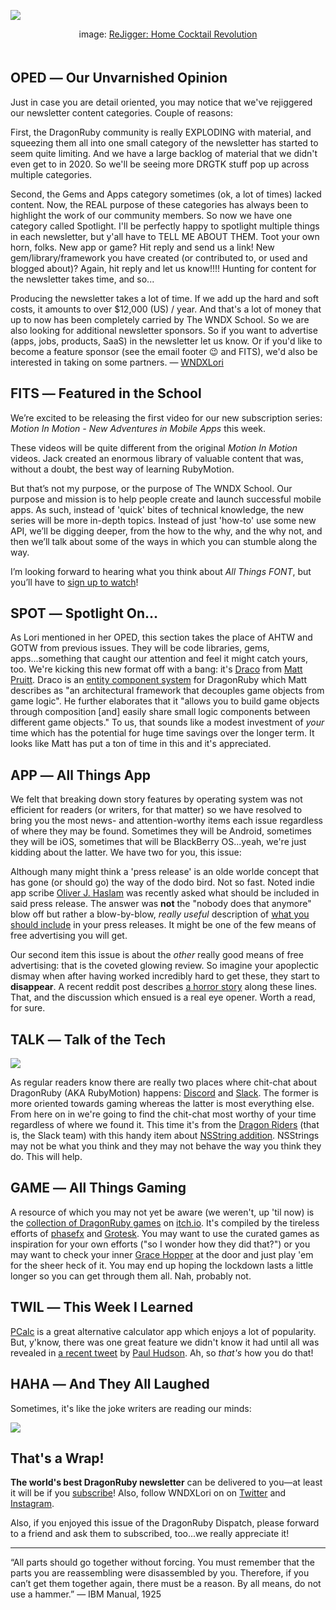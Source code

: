 <div style="display:none;font−size:0;line−height:0;max−height:0;mso−hide:all">DRD076: New year, new look for the DragonRuby Dispatch! More of what you want, less of what you don't.</div>

![](https://dragonrubydispatch.com/assets/images/rejigger-590px.png)

<div style="text-size: small; text-align: center; padding-bottom: 20px;">image: <a href="https://www.kickstarter.com/projects/491187878/rejigger-home-cocktail-revolution">ReJigger: Home Cocktail Revolution</a></div>

## OPED ― Our Unvarnished Opinion

Just in case you are detail oriented, you may notice that we've rejiggered our newsletter content categories. Couple of reasons:

First, the DragonRuby community is really EXPLODING with material, and squeezing them all into one small category of the newsletter has started to seem quite limiting. And we have a large backlog of material that we didn't even get to in 2020. So we'll be seeing more DRGTK stuff pop up across multiple categories.

Second, the Gems and Apps category sometimes (ok, a lot of times) lacked content. Now, the REAL purpose of these categories has always been to highlight the work of our community members. So now we have one category called Spotlight. I'll be perfectly happy to spotlight multiple things in each newsletter, but y'all have to TELL ME ABOUT THEM. Toot your own horn, folks. New app or game? Hit reply and send us a link! New gem/library/framework you have created (or contributed to, or used and blogged about)? Again, hit reply and let us know!!!! Hunting for content for the newsletter takes time, and so...

Producing the newsletter takes a lot of time. If we add up the hard and soft costs, it amounts to over $12,000 (US) / year. And that's a lot of money that up to now has been completely carried by The WNDX School. So we are also looking for additional newsletter sponsors. So if you want to advertise (apps, jobs, products, SaaS) in the newsletter let us know. Or if you'd like to become a feature sponsor (see the email footer &#128521; and FITS), we'd also be interested in taking on some partners. ― [WNDXLori](/s/8exVVx)

## FITS ― Featured in the School

We’re excited to be releasing the first video for our new subscription series: _Motion In Motion - New Adventures in Mobile Apps_ this week.

These videos will be quite different from the original _Motion In Motion_ videos. Jack created an enormous library of valuable content that was, without a doubt, the best way of learning RubyMotion.

But that’s not my purpose, or the purpose of The WNDX School. Our purpose and mission is to help people create and launch successful mobile apps. As such, instead of 'quick' bites of technical knowledge, the new series will be more in-depth topics. Instead of just 'how-to' use some new API, we’ll be digging deeper, from the how to the why, and the why not, and then we’ll talk about some of the ways in which you can stumble along the way.

I’m looking forward to hearing what you think about _All Things FONT_, but you’ll have to [sign up to watch](/s/O7BvqB)!

## SPOT ― Spotlight On…

As Lori mentioned in her OPED, this section takes the place of AHTW and GOTW from previous issues. They will be code libraries, gems, apps...something that caught our attention and feel it might catch yours, too. We're kicking this new format off with a bang: it's [Draco](/s/PP4r49) from [Matt Pruitt](/s/u3FFnu). Draco is an [entity component system](/s/Qg8Q8Q) for DragonRuby which Matt describes as "an architectural framework that decouples game objects from game logic". He further elaborates that it "allows you to build game objects through composition [and] easily share small logic components between different game objects." To us, that sounds like a modest investment of _your_ time which has the potential for huge time savings over the longer term. It looks like Matt has put a ton of time in this and it's appreciated.

## APP ― All Things App

We felt that breaking down story features by operating system was not efficient for readers (or writers, for that matter) so we have resolved to bring you the most news- and attention-worthy items each issue regardless of where they may be found. Sometimes they will be Android, sometimes they will be iOS, sometimes that will be BlackBerry OS...yeah, we're just kidding about the latter. We have two for you, this issue:

Although many might think a 'press release' is an olde worlde concept that has gone (or should go) the way of the dodo bird. Not so fast. Noted indie app scribe [Oliver J. Haslam](/s/1OeGO1) was recently asked what should be included in said press release. The answer was **not** the "nobody does that anymore" blow off but rather a blow-by-blow, _really useful_ description of [what you should include](/s/rF9W9W) in your press releases. It might be one of the few means of free advertising you will get.

Our second item this issue is about the _other_ really good means of free advertising: that is the coveted glowing review. So imagine your apoplectic dismay when after having worked incredibly hard to get these, they start to **disappear**. A recent reddit post describes [a horror story](/s/ssMMdJ) along these lines. That, and the discussion which ensued is a real eye opener. Worth a read, for sure.

## TALK ― Talk of the Tech

![](https://dragonrubydispatch.com/assets/images/discord-vs-slack-590px.png)

As regular readers know there are really two places where chit-chat about DragonRuby (AKA RubyMotion) happens: [Discord](/s/5NlfNQ) and [Slack](/s/pepN3e). The former is more oriented towards gaming whereas the latter is most everything else. From here on in we're going to find the chit-chat most worthy of your time regardless of where we found it. This time it's from the [Dragon Riders](/s/44iiiH) (that is, the Slack team) with this handy item about [NSString addition](/s/ZlGx5x). NSStrings may not be what you think and they may not behave the way you think they do. This will help.

## GAME ― All Things Gaming

A resource of which you may not yet be aware (we weren't, up 'til now) is the [collection of DragonRuby games](/s/6f777l) on [itch.io](/s/t2NtpZ). It's compiled by the tireless efforts of [phasefx](/s/G7f7f7) and [Grotesk](/s/eqq55q). You may want to use the curated games as inspiration for your own efforts ("so I wonder how they did that?") or you may want to check your inner [Grace Hopper](/s/00E0dd) at the door and just play 'em for the sheer heck of it. You may end up hoping the lockdown lasts a little longer so you can get through them all. Nah, probably not.

## TWIL ― This Week I Learned

[PCalc](/s/JwJw6w) is a great alternative calculator app which enjoys a lot of popularity. But, y'know, there was one great feature we didn't know it had until all was revealed in [a recent tweet](/s/sNN3NL) by [Paul Hudson](/s/m60w0Z). Ah, so _that's_ how you do that!

## HAHA ― And They All Laughed

Sometimes, it's like the joke writers are reading our minds:

![](https://dragonrubydispatch.com/assets/images/javascript-sucks-590px.png)

## That's a Wrap!

**The world's best DragonRuby newsletter** can be delivered to you—at least it will be if you [subscribe](/s/eeee98)! Also, follow WNDXLori on on [Twitter](/s/W5WheF) and [Instagram](/s/n62a2n).

Also, if you enjoyed this issue of the DragonRuby Dispatch, please forward to a friend and ask them to subscribed, too...we really appreciate it!

---------------------------------------

“All parts should go together without forcing. You must remember that the parts you are reassembling were disassembled by you. Therefore, if you can’t get them together again, there must be a reason. By all means, do not use a hammer.” ― IBM Manual, 1925
